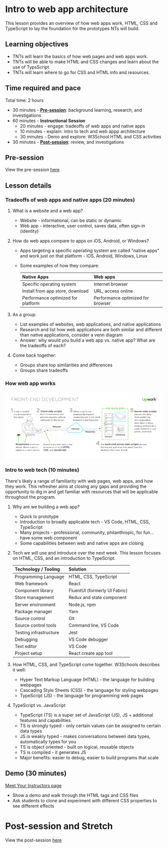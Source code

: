 # Intro to web app architecture

This lesson provides an overview of how web apps work, HTML, CSS and TypeScript to lay the foundation for the prototypes NTs will build.

## Learning objectives

* TNTs will learn the basics of how web pages and web apps work.
* TNTs will be able to make HTML and CSS changes and learn about the use of TypsScript.
* TNTs will learn where to go for CSS and HTML info and resources.

## Time required and pace

Total time: 2 hours

* 30 minutes - [**Pre-session**](https://github.com/tnt-summer-academy/Curriculum/wiki/%5BENG1.0%5D-Intro-to-web-apps): background learning, research, and investigations
* 60 minutes - **Instructional Session**
    * 20 minutes - engage: tradeoffs of web apps and native apps
    * 10 minutes - explain: intro to tech and web appp architecture
    * 30 minutes - Demo and explore: W3School HTML and CSS activities
* 30 minutes - [**Post-session**](https://github.com/tnt-summer-academy/Curriculum/wiki/%5BENG1.0%5D-Intro-to-web-apps): review, and investigations


## Pre-session 


View the pre-session [here](https://github.com/tnt-summer-academy/Curriculum/wiki/%5BENG1.0%5D-Intro-to-web-apps)


## Lesson details

### Tradeoffs of web apps and native apps (20 minutes)

1. What is a website and a web app?
      * Website - informational, can be static or dynamic
      * Web app - interactive, user control, saves data, often sign-in (identity)

2. How do web apps compare to apps on iOS, Android, or Windows?
      * Apps targeting a specific operating system are called "native apps" and work just on that platform - iOS, Android, Windows, Linux
      * Some examples of how they compare:

        | Native Apps  | Web apps |
        |---|---|
        | Specific operating system   | Internet browser  |
        | Install from app store, download | URL, access online |
        | Performance optimized for platform | Performance optimized for browser |

3. As a group:
      * List examples of websites, web applications, and native applications
      * Research and list how web applications are both similar and different than native applications, consider a venn diagram
      * Answer: why would you build a web app vs. native app? What are the tradeoffs of each?

4. Come back together:
      * Groups share top similarities and differences
      * Groups share tradeoffs

### How web app works

![FrontEndDev](./[ENG1.0]FrontEndDev.png)


### Intro to web tech (10 minutes)

There's likely a range of familiarity with web pages, web apps, and how they work. This refresher aims at closing any gaps and providing  the opportunity to dig in and get familiar with resources that will be applicable throughout the program.

1. Why are we building a web app?
      * Quick to prototype
      * Introduction to broadly applicable tech - VS Code, HTML, CSS, TypeScript
      * Many projects - professional, community, philanthropic, for fun... have some web component
      * Some capabilities between web and native apps are closing

2. Tech we will use and introduce over the next week. This lesson focuses on HTML, CSS, and an introduction to TypeScript.

      | Technology / Tooling | Solution |
      |---|---|
      | Programming Language   | HTML, CSS, TypeScript  |
      | Web framework | React |
      | Component library | FluentUI (formerly UI Fabric) |
      | Store management | Redux and state component|
      | Server environment | Node.js, npm|
      | Package manager | Yarn |
      | Source control | Git |
      | Source control tools | Command line, VS Code|
      | Testing infrastructure | Jest |
      | Debugging | VS Code debugger |
      | Text editor | VS Code |
      | Project setup | React create app tool |

3. How HTML, CSS, and TypeScript come together. W3Schools describes it well:
      * Hyper Text Markup Language (HTML) - the language for building webpages
      * Cascading Style Sheets (CSS) - the language for styling webpages
      * TypeScript (JS) - the language for programming web pages

4. TypeScript vs. JavaScript
      * TypeScript (TS) is a super set of JavaScript (JS), JS + additional features and capabilities
      * TS is strongly typed - only certain values can be assigned to certain data types
      * JS is weakly typed - makes conversations between data types, automatically types for you
      * TS is object oriented - built on logical, reusable objects
      * TS is compiled - it generates JS
      * Major benefits: easier to debug, easier to build programs that scale

## Demo (30 minutes)

[Meet Your Instructors page](https://github.com/tnt-summer-academy/Exercises/tree/main/Week_1/ENG1.0/meet-your-Instructors)

* Show a demo and walk through the HTML tags and CSS files
* Ask students to clone and experiment with different CSS properties to see different effects

# Post-session and Stretch

View the post-session [here](https://github.com/tnt-summer-academy/Curriculum/wiki/%5BENG1.0%5D-Intro-to-web-apps)
